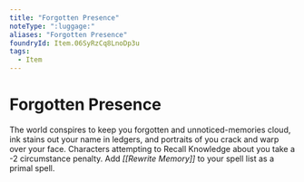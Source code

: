 ```yaml
---
title: "Forgotten Presence"
noteType: ":luggage:"
aliases: "Forgotten Presence"
foundryId: Item.06SyRzCq8LnoDp3u
tags:
  - Item
---
```


# Forgotten Presence

The world conspires to keep you forgotten and unnoticed-memories cloud, ink stains out your name in ledgers, and portraits of you crack and warp over your face. Characters attempting to Recall Knowledge about you take a -2 circumstance penalty. Add _[[Rewrite Memory]]_ to your spell list as a primal spell.
